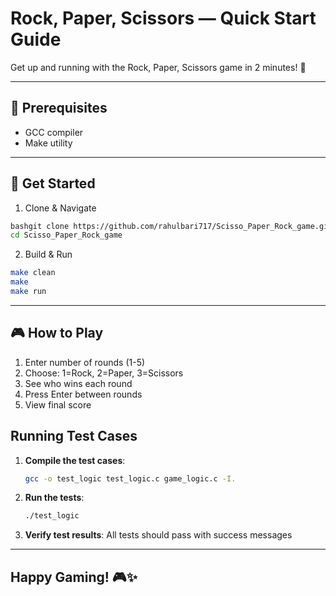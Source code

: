 # Rock, Paper, Scissors — Quick Start Guide

Get up and running with the Rock, Paper, Scissors game in 2 minutes! 🚀

---

## 🔧 Prerequisites
- GCC compiler  
- Make utility
---

## 🚀 Get Started
1. Clone & Navigate

```bash
bashgit clone https://github.com/rahulbari717/Scisso_Paper_Rock_game.git
cd Scisso_Paper_Rock_game
```

2. Build & Run
   
```bash
make clean
make
make run
```
---

## 🎮 How to Play

1. Enter number of rounds (1-5)
2. Choose: 1=Rock, 2=Paper, 3=Scissors
3. See who wins each round
4. Press Enter between rounds
5. View final score

## Running Test Cases

1. **Compile the test cases**:
   ```bash
   gcc -o test_logic test_logic.c game_logic.c -I.
   ```

2. **Run the tests**:
   ```bash
   ./test_logic
   ```

3. **Verify test results**: All tests should pass with success messages
---

## Happy Gaming! 🎮✨
